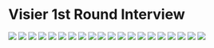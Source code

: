 # Visier 1st Round Interview
![](question1.png)
![](question2.png)
![](question3.png)
![](question4.png)
![](question5.png)
![](question6.png)
![](question7.png)
![](question8.png)
![](question9.png)
![](question10.png)
![](question11.png)
![](question12.png)
![](question13.png)
![](question14.png)
![](question15.png)
![](question16.png)
![](question17.png)
![](question18.png)
![](question19.png)
![](question20.png)

